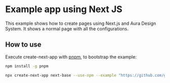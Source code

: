 # Example app using Next JS

This example shows how to create pages using Next.js and Aura Design System. It shows a normal page with all the configurations.

## How to use

Execute create-next-app with [pnpm](https://pnpm.io/), to bootstrap the example:

```bash
npm install -g pnpm
```

```bash
npx create-next-app next-base --use-npm --example "https://github.com/garitma/aura-design-system/tree/canary/examples/with-tailwind"
```
